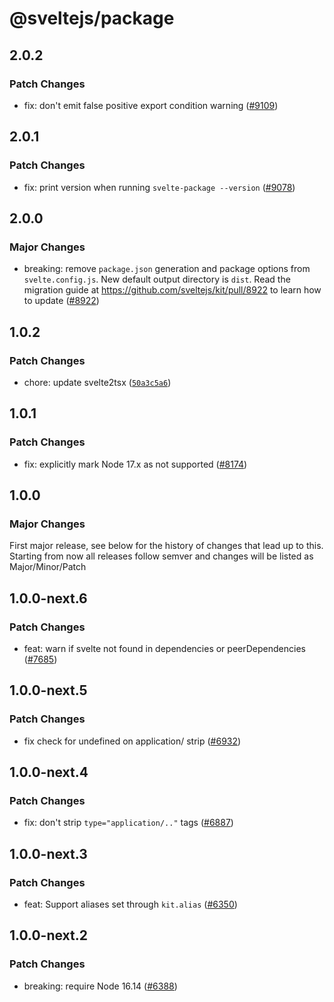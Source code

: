 # @sveltejs/package

## 2.0.2

### Patch Changes

- fix: don't emit false positive export condition warning ([#9109](https://github.com/sveltejs/kit/pull/9109))

## 2.0.1

### Patch Changes

- fix: print version when running `svelte-package --version` ([#9078](https://github.com/sveltejs/kit/pull/9078))

## 2.0.0

### Major Changes

- breaking: remove `package.json` generation and package options from `svelte.config.js`. New default output directory is `dist`. Read the migration guide at https://github.com/sveltejs/kit/pull/8922 to learn how to update ([#8922](https://github.com/sveltejs/kit/pull/8922))

## 1.0.2

### Patch Changes

- chore: update svelte2tsx ([`50a3c5a6`](https://github.com/sveltejs/kit/commit/50a3c5a6d1282c64422e80fe19b352c14e41c853))

## 1.0.1

### Patch Changes

- fix: explicitly mark Node 17.x as not supported ([#8174](https://github.com/sveltejs/kit/pull/8174))

## 1.0.0

### Major Changes

First major release, see below for the history of changes that lead up to this.
Starting from now all releases follow semver and changes will be listed as Major/Minor/Patch

## 1.0.0-next.6

### Patch Changes

- feat: warn if svelte not found in dependencies or peerDependencies ([#7685](https://github.com/sveltejs/kit/pull/7685))

## 1.0.0-next.5

### Patch Changes

- fix check for undefined on application/ strip ([#6932](https://github.com/sveltejs/kit/pull/6932))

## 1.0.0-next.4

### Patch Changes

- fix: don't strip `type="application/.."` tags ([#6887](https://github.com/sveltejs/kit/pull/6887))

## 1.0.0-next.3

### Patch Changes

- feat: Support aliases set through `kit.alias` ([#6350](https://github.com/sveltejs/kit/pull/6350))

## 1.0.0-next.2

### Patch Changes

- breaking: require Node 16.14 ([#6388](https://github.com/sveltejs/kit/pull/6388))

